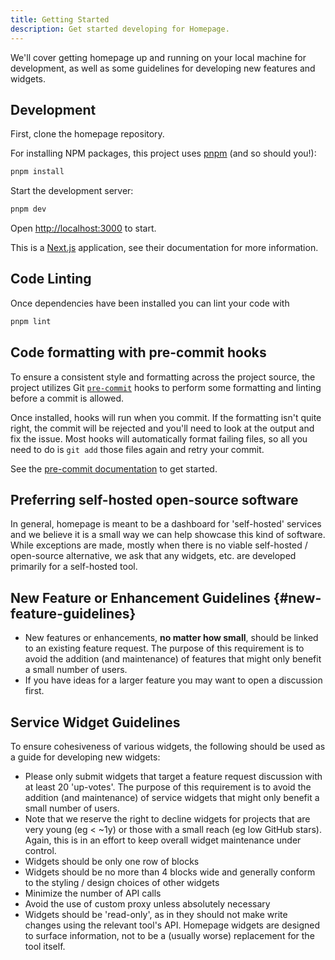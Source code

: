 ```yaml
---
title: Getting Started
description: Get started developing for Homepage.
---
```


We'll cover getting homepage up and running on your local machine for development, as well as some guidelines for developing new features and widgets.

## Development

First, clone the homepage repository.

For installing NPM packages, this project uses [pnpm](https://pnpm.io/) (and so should you!):

```bash
pnpm install
```

Start the development server:

```bash
pnpm dev
```

Open [http://localhost:3000](http://localhost:3000) to start.

This is a [Next.js](https://nextjs.org/) application, see their documentation for more information.

## Code Linting

Once dependencies have been installed you can lint your code with

```bash
pnpm lint
```

## Code formatting with pre-commit hooks

To ensure a consistent style and formatting across the project source, the project utilizes Git [`pre-commit`](https://git-scm.com/book/en/v2/Customizing-Git-Git-Hooks) hooks to perform some formatting and linting before a commit is allowed.

Once installed, hooks will run when you commit. If the formatting isn't quite right, the commit will be rejected and you'll need to look at the output and fix the issue. Most hooks will automatically format failing files, so all you need to do is `git add` those files again and retry your commit.

See the [pre-commit documentation](https://pre-commit.com/#install) to get started.

## Preferring self-hosted open-source software

In general, homepage is meant to be a dashboard for 'self-hosted' services and we believe it is a small way we can help showcase this kind of software. While exceptions are made, mostly when there is no viable
self-hosted / open-source alternative, we ask that any widgets, etc. are developed primarily for a self-hosted tool.

## New Feature or Enhancement Guidelines {#new-feature-guidelines}

- New features or enhancements, **no matter how small**, should be linked to an existing feature request. The purpose of this requirement is to avoid the addition (and maintenance) of features that might only benefit a small number of users.
- If you have ideas for a larger feature you may want to open a discussion first.

## Service Widget Guidelines

To ensure cohesiveness of various widgets, the following should be used as a guide for developing new widgets:

- Please only submit widgets that target a feature request discussion with at least 20 'up-votes'. The purpose of this requirement is to avoid the addition (and maintenance) of service widgets that might only benefit a small number of users.
- Note that we reserve the right to decline widgets for projects that are very young (eg < ~1y) or those with a small reach (eg low GitHub stars). Again, this is in an effort to keep overall widget maintenance under control.
- Widgets should be only one row of blocks
- Widgets should be no more than 4 blocks wide and generally conform to the styling / design choices of other widgets
- Minimize the number of API calls
- Avoid the use of custom proxy unless absolutely necessary
- Widgets should be 'read-only', as in they should not make write changes using the relevant tool's API. Homepage widgets are designed to surface information, not to be a (usually worse) replacement for the tool itself.
